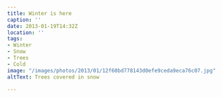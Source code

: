 ```yaml
---
title: Winter is here
caption: ''
date: 2013-01-19T14:32Z
location: ''
tags:
- Winter
- Snow
- Trees
- Cold
image: "/images/photos/2013/01/12f60bd778143d0efe9ceda9eca76c07.jpg"
altText: Trees covered in snow

---
```

